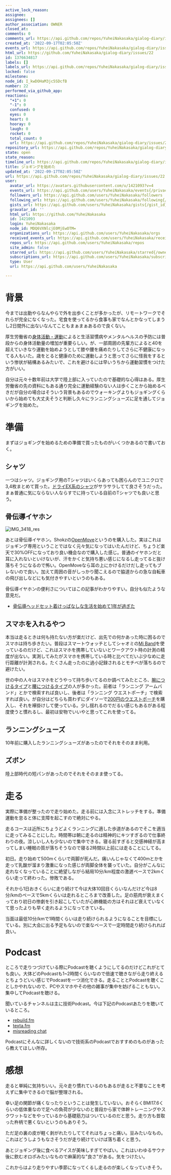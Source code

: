 ```yaml
---
active_lock_reason: 
assignee: 
assignees: []
author_association: OWNER
closed_at: 
comments: 0
comments_url: https://api.github.com/repos/YuheiNakasaka/gialog-diary/issues/22/comments
created_at: '2022-09-17T02:05:50Z'
events_url: https://api.github.com/repos/YuheiNakasaka/gialog-diary/issues/22/events
html_url: https://github.com/YuheiNakasaka/gialog-diary/issues/22
id: 1376634817
labels: []
labels_url: https://api.github.com/repos/YuheiNakasaka/gialog-diary/issues/22/labels{/name}
locked: false
milestone: 
node_id: I_kwDOHaM3jc5SDcfB
number: 22
performed_via_github_app: 
reactions:
  "+1": 0
  "-1": 0
  confused: 0
  eyes: 0
  heart: 0
  hooray: 0
  laugh: 0
  rocket: 0
  total_count: 0
  url: https://api.github.com/repos/YuheiNakasaka/gialog-diary/issues/22/reactions
repository_url: https://api.github.com/repos/YuheiNakasaka/gialog-diary
state: open
state_reason: 
timeline_url: https://api.github.com/repos/YuheiNakasaka/gialog-diary/issues/22/timeline
title: ジョギングを始めた
updated_at: '2022-09-17T02:05:50Z'
url: https://api.github.com/repos/YuheiNakasaka/gialog-diary/issues/22
user:
  avatar_url: https://avatars.githubusercontent.com/u/1421093?v=4
  events_url: https://api.github.com/users/YuheiNakasaka/events{/privacy}
  followers_url: https://api.github.com/users/YuheiNakasaka/followers
  following_url: https://api.github.com/users/YuheiNakasaka/following{/other_user}
  gists_url: https://api.github.com/users/YuheiNakasaka/gists{/gist_id}
  gravatar_id: ''
  html_url: https://github.com/YuheiNakasaka
  id: 1421093
  login: YuheiNakasaka
  node_id: MDQ6VXNlcjE0MjEwOTM=
  organizations_url: https://api.github.com/users/YuheiNakasaka/orgs
  received_events_url: https://api.github.com/users/YuheiNakasaka/received_events
  repos_url: https://api.github.com/users/YuheiNakasaka/repos
  site_admin: false
  starred_url: https://api.github.com/users/YuheiNakasaka/starred{/owner}{/repo}
  subscriptions_url: https://api.github.com/users/YuheiNakasaka/subscriptions
  type: User
  url: https://api.github.com/users/YuheiNakasaka

---
```

# 背景
今までは出勤やらなんやらで外を出歩くことが多かったが、リモートワークでそれらが完全になくなった。宅食を使ってるから食事も家でなんとかなってしまうし2日間外に出ないなんてこともまぁまぁあるので良くない。

厚生労働省の[身体活動・運動](https://www.mhlw.go.jp/www1/topics/kenko21_11/b2.html)によると生活習慣病やメンタルヘルスの予防には普段からの身体活動量の増加が重要らしい。が、一部周囲の先輩方によると40を超えていきなり運動を始めようとして膝や腰を痛めたりしてさらに不健康になってる人もいた。歳をとると健康のために運動しようと思ってさらに怪我をするという惨状が結構あるみたいで、これを避けるには早いうちから運動習慣をつけた方がいい。

自分は元々十数年前は大学で陸上部に入っていたので基礎的な心得はある。厚生労働省の先の資料にもある通り完全に運動経験のない人は歩くことから始めるべきだが自分の場合はそういう背景もあるのでウォーキングよりもジョギングくらいから始めても大丈夫そうと判断し久々にランニングシューズに足を通してジョギングを始めた。

# 準備
まずはジョギングを始めるための準備で買ったものがいくつかあるので書いておく。

## シャツ
一つはシャツ。ジョギング用のTシャツはいくらあっても困らんのでユニクロで3,4枚まとめて買った。[ドライEX系のシャツ](https://www.uniqlo.com/jp/ja/products/E449017-000/00?colorDisplayCode=66&sizeDisplayCode=004)がサラサラしてて良さそうだった。まぁ普通に気にならない人ならすでに持っている自前のTシャツでも良いと思う。

## 骨伝導イヤホン
![IMG_3418_res](https://user-images.githubusercontent.com/1421093/190836175-4a561518-ec86-4f53-bfc9-fd8b2e23c35b.JPG)

あとは骨伝導イヤホン。Shokzの[OpenMove](https://amzn.to/3qNIeTz)というのを購入した。実はこれはジョギング専用ということではなく元々気になってはいたんだけど、ちょうど楽天で30%OFFになっており良い機会なので購入した感じ。普通のイヤホンだと耳に入れないといけないが、汗をかくと気持ち悪い感じになるし走ってると抜け落ちそうになるので怖い。OpenMoveなら耳の上にかけるだけだし走ってもブレないので良い。加えて周囲の音がしっかり聞こえるので脇道からの急な自転車の飛び出しなどにも気付きやすいというのもある。

骨伝導イヤホンの便利さについてはこの記事がわかりやすい。自分も似たような意見だ。
- [骨伝導ヘッドセット着けっぱなしな生活を始めて1年が過ぎた](https://honeshabri.hatenablog.com/entry/aftershokz-air2)

## スマホを入れるやつ
本当は走るときは何も持たない方が楽だけど、出先での何かあった時に困るのでスマホは持ち歩きたい。普段はスマートウォッチとしてシャオミの[Mi Band](https://amzn.to/3DydBZQ)を使っているのだけど、これはスマホを携帯していないとワークアウト時の計測の精度が出ない。実測してみたがスマホを携帯している時と比べてだいぶ少なめに走行距離が計測される。たくさん走ったのに過小記録されるとモチベが落ちるので避けたい。

世の中の人々はスマホをどうやって持ち歩いてるのか調べてみたところ、[腕につけるタイプ](https://amzn.to/3LnCFEB)と[腰につけるタイプ](https://amzn.to/3Dz0U12)の人が多かった。前者は「ランニング アームバンド」とかで検索すれば良いし、後者は「ランニング ウエストポーチ」で検索すれば良い。が自分はどちらも買わずにダイソーで[200円のウエストポーチ](https://jp.daisonet.com/collections/accessory0205/products/4549131941081)を購入し、それを襷掛けして使っている。少し揺れるのでだるい感じもあるがある程度使うと慣れるし、最初は安物でいいやと思ってこれを使ってる。

## ランニングシューズ
10年前に購入したランニングシューズがあったのでそれをそのまま利用。

## ズボン
陸上部時代の短パンがあったのでそれをそのまま使ってる。

# 走る
実際に準備が整ったので走り始めた。走る前には入念にストレッチをする。準備運動を怠ると体に支障を起こすので絶対にやる。

走るコースは近所にちょうどよくランニングに適した歩道があるのでそこを適当に走ってみることにした。時間帯は朝に走るのは精神的にキツすぎるので仕事終わりの夜。涼しいし人も少ないので集中できる。寝る前すぎると交感神経が高まってしまい睡眠の質が落ちそうなので寝る2時間以上前には走ることにしてる。

初日。走り始めて500mくらいで両脚が死んだ。痛いんじゃなくて400mとかを走って乳酸が溜まり激重になった感じが両脚全体を襲っていた。自分がこんなに走れなくなっていることに絶望しながら結局10分/km程度の激遅ペースで2kmくらい走って終わった。惨敗である。

それから1日おきくらいに走り続けて今は大体10回目くらいなんだけど今は8分/kmのペースで5kmくらいは走れるところまで改善した。足の筋肉が衰えまくっており初日の惨劇を引き起こしていたが心肺機能の方はそれほど衰えていなくて思ったよりも早く走れるようになってきている。

当面は最低10分/kmで1時間くらいは走り続けられるようになることを目標にしている。別に大会に出る予定もないので楽なペースで一定時間走り続けられれば良い。

# Podcast
ところで走りつづけている際にPodcastを聴くようにしてるのだけどこれがとても良い。大体どのPodcastも1~2時間くらいなので倍速で聴きながら走り終えるとちょうどいい感じでPodcastを一つ消化できる。走ることとPodcastを聴くことしかやれないので、PCやスマホやその他の雑事が集中を妨げることもない。集中してPodcastを聴ける。

聞いているチャンネルは主に技術Podcast。今は下記のPodcastあたりを聴いているところ。

- [rebuild.fm](https://rebuild.fm/)
- [texta.fm](https://podcasts.apple.com/jp/podcast/texta-fm/id1530076592?l=en)
- [misreading chat](https://misreading.chat/)

Podcastにそんなに詳しくないので技術系のPodcastでおすすめのものがあったら教えてほしい所存。

# 感想
走ると単純に気持ちいい。元々走り慣れているのもあるが走ると不要なことを考えずに集中できるので脳が整理される。

幸い足の関節が痛くなったりということは発生していない。おそらくBMI17.6くらいの低体重なので足への負荷が少ないのと普段から家で体幹トレーニングやスクワットなどをやっているから基礎筋力はついているのだと思う。走り方も昔取った杵柄で悪くないというのもありそう。

ただ足の裏の皮が軽く剥がれたりしててそれはちょっと痛い。豆みたいなもの。これはどうしようもなさそうだが走り続けていけば落ち着くと思う。

あとジョギング後に食べるアイスが美味しすぎてやばい。これはいわゆるサウナ後に飲むオロポみたいなもので麻薬的な"良さ"がある。気をつけたい。

これからはより走りやすい季節になってくるし走るのが楽しくなっていきそう。